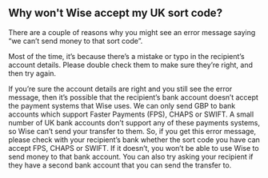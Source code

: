 ## Why won't Wise accept my UK sort code?  
There are a couple of reasons why you might see an error message saying “we can’t send money to that sort code”. 

Most of the time, it’s because there’s a mistake or typo in the recipient’s account details. Please double check them to make sure they’re right, and then try again. 

If you’re sure the account details are right and you still see the error message, then it’s possible that the recipient’s bank account doesn’t accept the payment systems that Wise uses. We can only send GBP to bank accounts which support Faster Payments (FPS), CHAPS or SWIFT. A small number of UK bank accounts don’t support any of these payments systems, so Wise can’t send your transfer to them. So, if you get this error message, please check with your recipient’s bank whether the sort code you have can accept FPS, CHAPS or SWIFT. If it doesn’t, you won’t be able to use Wise to send money to that bank account. You can also try asking your recipient if they have a second bank account that you can send the transfer to.